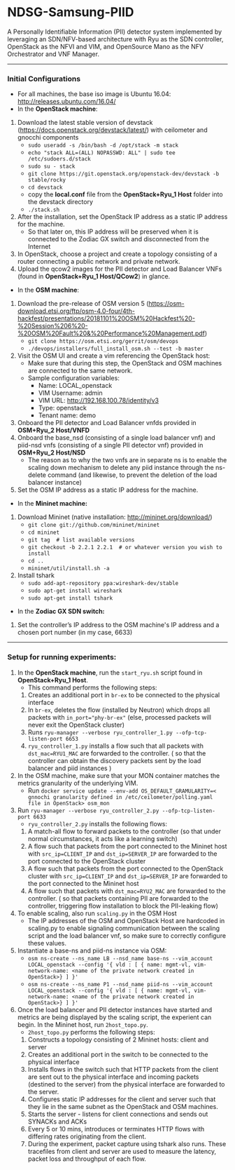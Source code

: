 # NDSG-Samsung-PIID
A Personally Identifiable Information (PII) detector system implemented by leveraging an SDN/NFV-based architecture with Ryu as the SDN controller, OpenStack as the NFVI and VIM, and OpenSource Mano as the NFV Orchestrator and VNF Manager. 
- - - -
### Initial Configurations ###
* For all machines, the base iso image is Ubuntu 16.04: http://releases.ubuntu.com/16.04/
* In the **OpenStack machine**:
1. Download the latest stable version of devstack (https://docs.openstack.org/devstack/latest/) with ceilometer and gnocchi components
    * ```sudo useradd -s /bin/bash -d /opt/stack -m stack```
	* ```echo "stack ALL=(ALL) NOPASSWD: ALL" | sudo tee /etc/sudoers.d/stack```
	* ```sudo su - stack```
	* ```git clone https://git.openstack.org/openstack-dev/devstack -b stable/rocky```
	* ```cd devstack```
	* copy the **local.conf** file from the **OpenStack+Ryu_1 Host** folder into the devstack directory
	* ```./stack.sh```
2. After the installation, set the OpenStack IP address as a static IP address for the machine.
    * So that later on, this IP address will be preserved when it is connected to the Zodiac GX switch and disconnected from the Internet
3. In OpenStack, choose a project and create a topology consisting of a router connecting a public network and private network.	
4. Upload the qcow2 images for the PII detector and Load Balancer VNFs (found in **OpenStack+Ryu_1 Host/QCow2**) in glance. 

* In the **OSM machine**:
1. Download the pre-release of OSM version 5 (https://osm-download.etsi.org/ftp/osm-4.0-four/4th-hackfest/presentations/20181101%20OSM%20Hackfest%20-%20Session%206%20-%20OSM%20Fault%20&%20Performance%20Management.pdf)
    * ```git clone https://osm.etsi.org/gerrit/osm/devops```
	* ```./devops/installers/full_install_osm.sh --test -b master```
2. Visit the OSM UI and create a vim referencing the OpenStack host:
    * Make sure that during this step, the OpenStack and OSM machines are connected to the same network. 
   * Sample configuration variables:
		* Name:	LOCAL_openstack
		* VIM Username:	admin
		* VIM URL:	http://192.168.100.78/identity/v3
		* Type:	openstack
		* Tenant name:	demo
3. Onboard the PII detector and Load Balancer vnfds provided in **OSM+Ryu_2 Host/VNFD** 
4. Onboard the base_nsd (consisting of a single load balancer vnf) and piid-nsd vnfs (consisting of a single PII detector vnf) provided in **OSM+Ryu_2 Host/NSD**
    * The reason as to why the two vnfs are in separate ns is to enable the scaling down mechanism to delete any piid instance through the ns-delete command (and likewise, to prevent the deletion of the load balancer instance) 
4. Set the OSM IP address as a static IP address for the machine.

* In the **Mininet machine:**
1. Download Mininet (native installation: http://mininet.org/download/)
    * ```git clone git://github.com/mininet/mininet```
	* ```cd mininet```
	* ```git tag  # list available versions```
	* ```git checkout -b 2.2.1 2.2.1  # or whatever version you wish to install```
	* ```cd ..```
	* ```mininet/util/install.sh -a```
2. Install tshark
    * ```sudo add-apt-repository ppa:wireshark-dev/stable```
	* ```sudo apt-get install wireshark```
	* ```sudo apt-get install tshark```

* In the **Zodiac GX SDN switch:**
1.	Set the controller’s IP address to the OSM machine's IP address and a chosen port number (in my case, 6633)
- - - -
### Setup for running experiments: ###
1. In the **OpenStack machine**, run the ```start_ryu.sh``` script found in **OpenStack+Ryu_1 Host**.
    * This command performs the following steps:
     1. Creates an additional port in ```br-ex``` to be connected to the physical interface
     2. In ```br-ex```, deletes the flow (installed by Neutron) which drops all packets with ```in_port="phy-br-ex"``` (else, processed packets will never exit the OpenStack cluster)
    3. Runs ```ryu-manager --verbose ryu_controller_1.py --ofp-tcp-listen-port 6653```
    4. ```ryu_controller_1.py``` installs a flow such that all packets with ```dst_mac=RYU1_MAC``` are forwarded to the controller. ( so that the controller can obtain the discovery packets sent by the load balancer and piid instances )
2. In the OSM machine, make sure that your MON container matches the metrics granularity of the underlying VIM. 
    * Run ```docker service update --env-add OS_DEFAULT_GRAMULARITY=< gnnochi granularity defined in /etc/ceilometer/polling.yaml file in OpenStack> osm_mon```
3. Run ```ryu-manager --verbose ryu_controller_2.py --ofp-tcp-listen-port 6633```
    * ```ryu_controller_2.py``` installs the following flows:
     1. A match-all flow to forward packets to the controller (so that under normal circumstances, it acts like a learning switch)
     2. A flow such that packets from the port connected to the Mininet host with ```src_ip=CLIENT_IP``` and ```dst_ip=SERVER_IP``` are forwarded to the port connected to the OpenStack cluster
     3. A flow such that packets from the port connected to the OpenStack cluster with ```src_ip=CLIENT_IP``` and ```dst_ip=SERVER_IP``` are forwarded to the port connected to the Mininet host
     4. A flow such that packets with ```dst_mac=RYU2_MAC``` are forwarded to the controller. ( so that packets containing PII are forwarded to the controller, triggering flow installation to block the PII-leaking flow)
4. To enable scaling, also run ```scaling.py``` in the OSM Host
    * The IP addresses of the OSM and OpenStack Host are hardcoded in scaling.py to enable signaling communication between the scaling script and the load balancer vnf, so make sure to correctly configure these values.
5. Instantiate a base-ns and piid-ns instance via OSM:
    * ```osm ns-create --ns_name LB --nsd_name base-ns --vim_account LOCAL_openstack --config '{ vld : [ { name: mgmt-vl, vim-network-name: <name of the private network created in OpenStack>} ] }' ```
   * ```osm ns-create --ns_name P1 --nsd_name piid-ns --vim_account LOCAL_openstack --config '{ vld : [ { name: mgmt-vl, vim-network-name: <name of the private network created in OpenStack>} ] }' ```
6. 	Once the load balancer and PII detector instances have started and metrics are being displayed by the scaling script, the experient can begin. In the Mininet host, run ```2host_topo.py```.
    * ```2host_topo.py``` performs the following steps:
     1. Constructs a topology consisting of 2 Mininet hosts: client and server
     2. Creates an additional port in the switch to be connected to the physical interface
     3. Installs flows in the switch such that HTTP packets from the client are sent out to the physical interface and incoming packets (destined to the server) from the physical interface are forwarded to the server.
     4. Configures static IP addresses for the client and server such that they lie in the same subnet as the OpenStack and OSM machines.
     5. Starts the server - listens for client connections and sends out SYNACKs and ACKs
     6. Every 5 or 10 mins, introduces or terminates HTTP flows with differing rates originating from the client.
     7. During the experiment, packet capture using tshark also runs. These tracefiles from client and server are used to measure the latency, packet loss and throughput of each flow.
